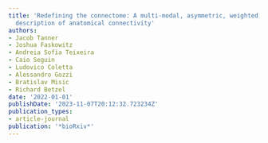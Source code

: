```yaml
---
title: 'Redefining the connectome: A multi-modal, asymmetric, weighted, and signed
  description of anatomical connectivity'
authors:
- Jacob Tanner
- Joshua Faskowitz
- Andreia Sofia Teixeira
- Caio Seguin
- Ludovico Coletta
- Alessandro Gozzi
- Bratislav Misic
- Richard Betzel
date: '2022-01-01'
publishDate: '2023-11-07T20:12:32.723234Z'
publication_types:
- article-journal
publication: '*bioRxiv*'
---
```

